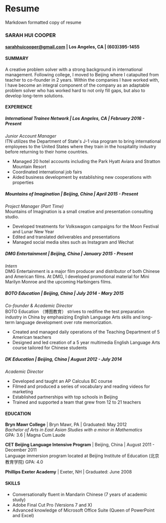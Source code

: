 # Resume
Markdown formatted copy of resume

### **SARAH HUI COOPER**  
#### sarahhuicooper@gmail.com | Los Angeles, CA | (603)395-1455

#### **SUMMARY**  
A creative problem solver with a strong background in international management. Following college, I moved to Beijing where I catapulted from teacher to co-founder in 2 years. Within the companies I have worked with, I have become an integral component of the company as an adaptable problem solver who has worked hard to not only fill gaps, but also to develop long-term solutions.

#### **EXPERIENCE**

##### **International Trainee Network** | Los Angeles, CA | February 2016 - Present  
_Junior Account Manager_  
ITN utilizes the Department of State's J-1 visa program to bring international employees to the United States where they train in the hospitality industry before returning to their home countries.  
* Managed 20 hotel accounts including the Park Hyatt Aviara and Stratton Mountain Resort
* Coordinated international job fairs
* Aided business development by establishing new cooperations with properties

##### **Mountains of Imagination** | Beijing, China | April 2015 - Present  
_Project Manager (Part Time)_  
Mountains of Imagination is a small creative and presentation consulting studio.  
* Developed treatments for Volkswagon campaigns for the Moon Festival and Lunar New Year
* Edited and translated deliverables and presentations
* Managed social media sites such as Instagram and Wechat

##### **DMG Entertainment** | Beijing, China | January 2015 - Present  
_Intern_  
DMG Entertainment is a major film producer and distributor of both Chinese and American films. At DMG, I developed promotional material for Mini Marilyn Monroe and the upcoming Harbingers films.

##### **BOTO Education** | Beijing, China | July 2014 - Mary 2015  
_Co-founder & Academic Director_  
BOTO Education （博图教育） strives to redifine the test preparation industry in China by emphasizing English Language Arts skills and long-term language development over rote memorization.  
* Created and managed daily operations of the Teaching Department of 5 American teachers
* Designed and led creation of a 5 year multimedia English Language Arts course tailored for Chinese students

##### **DK Education** | Beijing, China | August 2012 - July 2014  
_Academic Director_  
* Developed and taught an AP Calculus BC course
* Filmed and produced a series of vocabulary and reading videos for marketing
* Established partnerships with top schools in Beijing
* Trained and supported a team that grew from 12 to 21 teachers

#### **EDUCATION**

**Bryn Mawr College** | Bryn Mawr, PA | Graduated: May 2012  
 _Bachelor of Arts in East Asian Studies with a minor in Mathematics_  
 GPA: 3.6 | Magna Cum Laude

**CET Beijing Language Intensive Program** | Beijing, China | August 2011 - December 2011  
 Language immersion program located at Beijing Institute of Education (北京教育学院)
 GPA: 4.0

**Phillips Exeter Academy** | Exeter, NH | Graduated: June 2008

#### SKILLS  
* Conversationally fluent in Mandarin Chinese (7 years of academic study)
* Adobe Final Cut Pro (Versions 7 and X)
* Advanced knowledge of Microsoft Office Suite (Queen of PowerPoint and Excel)

